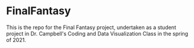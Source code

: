 # FinalFantasy

This is the repo for the Final Fantasy project, undertaken as a student project in Dr. Campbell's Coding and Data Visualization Class in the spring of 2021.
